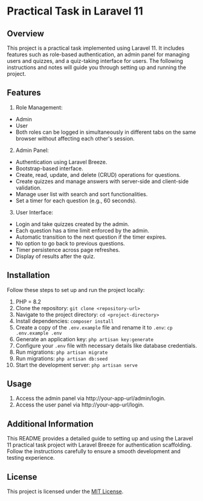 # Practical Task in Laravel 11

## Overview
This project is a practical task implemented using Laravel 11. It includes features such as role-based authentication, an admin panel for managing users and quizzes, and a quiz-taking interface for users. The following instructions and notes will guide you through setting up and running the project.

## Features

1. Role Management:

- Admin
- User
- Both roles can be logged in simultaneously in different tabs on the same browser without affecting each other's session.

2. Admin Panel:

- Authentication using Laravel Breeze.
- Bootstrap-based interface.
- Create, read, update, and delete (CRUD) operations for questions.
- Create quizzes and manage answers with server-side and client-side validation.
- Manage user list with search and sort functionalities.
- Set a timer for each question (e.g., 60 seconds).

3. User Interface:

- Login and take quizzes created by the admin.
- Each question has a time limit enforced by the admin.
- Automatic transition to the next question if the timer expires.
- No option to go back to previous questions.
- Timer persistence across page refreshes.
- Display of results after the quiz.

## Installation

Follow these steps to set up and run the project locally:

1. PHP = 8.2
2. Clone the repository: `git clone <repository-url>`
3. Navigate to the project directory: `cd <project-directory>`
4. Install dependencies: `composer install`
5. Create a copy of the `.env.example` file and rename it to `.env`: `cp .env.example .env`
6. Generate an application key: `php artisan key:generate`
7. Configure your `.env` file with necessary details like database credentials.
8. Run migrations: `php artisan migrate`
9. Run migrations: `php artisan db:seed`
10. Start the development server: `php artisan serve`

## Usage

1. Access the admin panel via http://your-app-url/admin/login.
2. Access the user panel via http://your-app-url/login.

## Additional Information

This README provides a detailed guide to setting up and using the Laravel 11 practical task project with Laravel Breeze for authentication scaffolding. Follow the instructions carefully to ensure a smooth development and testing experience.

## License

This project is licensed under the [MIT License](LICENSE).
